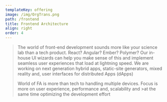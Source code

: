 ```yaml
---
templateKey: offering
image: /img/OrgTrans.png
path: /frontend
title: Frontend Architecture
align: right
order: 4
---
```

>The world of front-end development sounds more like your science lab than a tech product. React? Angular? Ember? Polymer? Our in-house UI wizards can help you make sense of this and implement seamless user experiences that load at lightning speed. We are working on next generation hybrid apps, static-site generators, mixed reality and, user interfaces for distributed Apps (dApps)
>
>
>World of FA is more than tech to handling multiple devices. Focus is more on user experience, performance and, scalability and >at the same time optimizing the development effort
